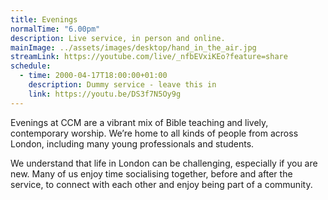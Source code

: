 ```yaml
---
title: Evenings
normalTime: "6.00pm"
description: Live service, in person and online.
mainImage: ../assets/images/desktop/hand_in_the_air.jpg
streamLink: https://youtube.com/live/_nfbEVxiKEo?feature=share
schedule:          
  - time: 2000-04-17T18:00:00+01:00
    description: Dummy service - leave this in
    link: https://youtu.be/DS3f7N5Oy9g
---
```

Evenings at CCM are a vibrant mix of Bible teaching and lively, contemporary worship. We’re home to all kinds of people from across London, including many young professionals and students.

We understand that life in London can be challenging, especially if you are new. Many of us enjoy time socialising together, before and after the service, to connect with each other and enjoy being part of a community.
